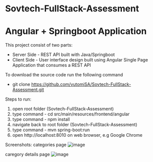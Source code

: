 # Sovtech-FullStack-Assessment

# Angular + Springboot Application

This project consist of two parts:
  * Server Side - REST API built with Java/Springboot
  * Client Side - User interface design built using Angular Single Page Application that consumes a REST API

To download the source code run the following command
  * git clone https://github.com/vutomiSA/Sovtech-FullStack-Assessment.git

Steps to run:
  1. open root folder (Sovtech-FullStack-Assessment)
  2. type command - cd src/main/resources/frontend/angular
  3. type command - npm install
  4. navigate back to root folder (Sovtech-FullStack-Assessment)
  5. type command - mvn spring-boot:run
  6. open http://localhost:8010 on web browser, e.g Google Chrome

Screenshots:
categories page
![image](https://user-images.githubusercontent.com/47109613/163192487-453d246f-7b9f-4a9b-81e0-a04eb7b88c2d.png)

caregory details page
![image](https://user-images.githubusercontent.com/47109613/163192674-22ad8f50-0459-439a-b5e1-de1b656347a2.png)

